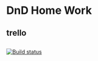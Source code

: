 # DnD Home Work
## trello

## 
## 

[![Build status](https://ci.appveyor.com/api/projects/status/779a88tw6wwnuo49?svg=true)](https://ci.appveyor.com/project/Polya008/dom)